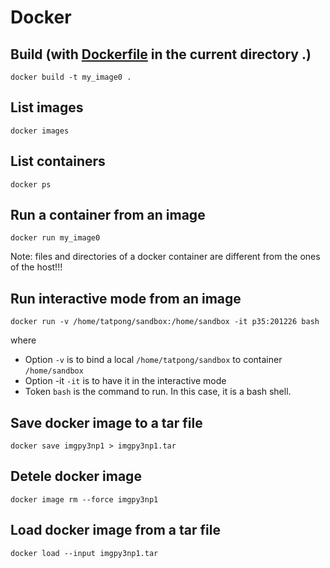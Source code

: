 # Docker

## Build (with [Dockerfile](https://github.com/tatpongkatanyukul/Learn/blob/main/docker/Dockerfile) in the current directory .)
```
docker build -t my_image0 .
```

## List images
```
docker images
```

## List containers
```
docker ps
```

## Run a container from an image
```
docker run my_image0
```

Note: files and directories of a docker container are different from the ones of the host!!!

## Run interactive mode from an image

```
docker run -v /home/tatpong/sandbox:/home/sandbox -it p35:201226 bash
```
where
  * Option ```-v``` is to bind a local ```/home/tatpong/sandbox``` to container ```/home/sandbox```
  * Option -it ```-it``` is to have it in the interactive mode
  * Token ```bash``` is the command to run. In this case, it is a bash shell.


## Save docker image to a tar file

```
docker save imgpy3np1 > imgpy3np1.tar
```

## Detele docker image
```
docker image rm --force imgpy3np1
```

## Load docker image from a tar file
```
docker load --input imgpy3np1.tar
```
